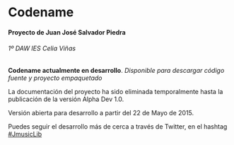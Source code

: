# Codename

#### Proyecto de Juan José Salvador Piedra
###### 1º DAW IES Celia Viñas

**Codename actualmente en desarrollo**.
*Disponible para descargar código fuente y proyecto empaquetado*

La documentación del proyecto ha sido eliminada temporalmente hasta la publicación de la versión Alpha Dev 1.0.

Versión abierta para desarrollo a partir del 22 de Mayo de 2015.

Puedes seguir el desarrollo más de cerca a través de Twitter, en el hashtag 
[#JmusicLib](https://twitter.com/hashtag/jmusiclib?f=realtime)